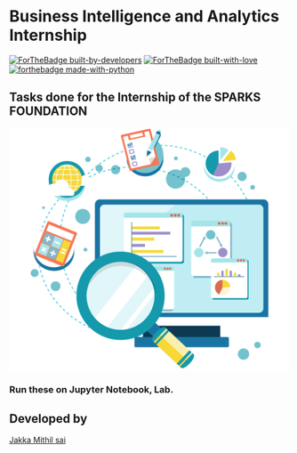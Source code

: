 # Business Intelligence and Analytics Internship
[![ForTheBadge built-by-developers](http://ForTheBadge.com/images/badges/built-by-developers.svg)](https://GitHub.com/MithilSai/)
[![ForTheBadge built-with-love](http://ForTheBadge.com/images/badges/built-with-love.svg)](https://GitHub.com/Naereen/)
[![forthebadge made-with-python](http://ForTheBadge.com/images/badges/made-with-python.svg)](https://www.python.org/)

## Tasks done for the Internship of the SPARKS FOUNDATION

![pic from Mithil](https://github.com/Mithilsai/Americas-Electronic-Goods-Transaction-Analysis/blob/master/analysis.png?raw=true)
### Run these on Jupyter Notebook, Lab.

## Developed by 
[Jakka Mithil sai](https://www.linkedin.com/in/mithil-sai-jakka-7b5a9116a/)
